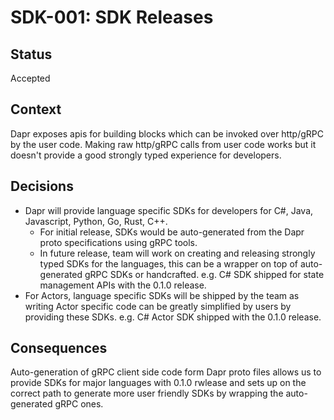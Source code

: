 # SDK-001: SDK Releases

## Status
Accepted

## Context
Dapr exposes apis for building blocks which can be invoked over http/gRPC by the user code. Making raw http/gRPC calls from user code works but it doesn't provide a good strongly typed experience for developers.

## Decisions

* Dapr will provide language specific SDKs for developers for C#, Java, Javascript, Python, Go, Rust, C++. 
  - For initial release, SDKs would be auto-generated from the Dapr proto specifications using gRPC tools.
  - In future release, team will work on creating and releasing strongly typed SDKs for the languages, this can be a wrapper on top of auto-generated gRPC SDKs or  handcrafted. e.g. C# SDK shipped for state management APIs with the 0.1.0 release.
* For Actors, language specific SDKs will be shipped by the team as writing Actor specific code can be greatly simplified by users by providing these SDKs. e.g. C# Actor SDK shipped with the 0.1.0 release.
  
## Consequences

Auto-generation of gRPC client side code form Dapr proto files allows us to provide SDKs for major languages with 0.1.0 rwlease and sets up on the correct path to generate more user friendly SDKs by wrapping the auto-generated gRPC ones.

